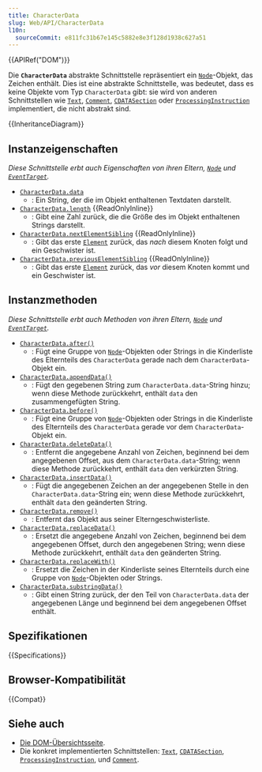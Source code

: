 ```yaml
---
title: CharacterData
slug: Web/API/CharacterData
l10n:
  sourceCommit: e811fc31b67e145c5882e8e3f128d1938c627a51
---
```


{{APIRef("DOM")}}

Die **`CharacterData`** abstrakte Schnittstelle repräsentiert ein [`Node`](/de/docs/Web/API/Node)-Objekt, das Zeichen enthält. Dies ist eine abstrakte Schnittstelle, was bedeutet, dass es keine Objekte vom Typ `CharacterData` gibt: sie wird von anderen Schnittstellen wie [`Text`](/de/docs/Web/API/Text), [`Comment`](/de/docs/Web/API/Comment), [`CDATASection`](/de/docs/Web/API/CDATASection) oder [`ProcessingInstruction`](/de/docs/Web/API/ProcessingInstruction) implementiert, die nicht abstrakt sind.

{{InheritanceDiagram}}

## Instanzeigenschaften

_Diese Schnittstelle erbt auch Eigenschaften von ihren Eltern, [`Node`](/de/docs/Web/API/Node) und [`EventTarget`](/de/docs/Web/API/EventTarget)._

- [`CharacterData.data`](/de/docs/Web/API/CharacterData/data)
  - : Ein String, der die im Objekt enthaltenen Textdaten darstellt.
- [`CharacterData.length`](/de/docs/Web/API/CharacterData/length) {{ReadOnlyInline}}
  - : Gibt eine Zahl zurück, die die Größe des im Objekt enthaltenen Strings darstellt.
- [`CharacterData.nextElementSibling`](/de/docs/Web/API/CharacterData/nextElementSibling) {{ReadOnlyInline}}
  - : Gibt das erste [`Element`](/de/docs/Web/API/Element) zurück, das _nach_ diesem Knoten folgt und ein Geschwister ist.
- [`CharacterData.previousElementSibling`](/de/docs/Web/API/CharacterData/previousElementSibling) {{ReadOnlyInline}}
  - : Gibt das erste [`Element`](/de/docs/Web/API/Element) zurück, das _vor_ diesem Knoten kommt und ein Geschwister ist.

## Instanzmethoden

_Diese Schnittstelle erbt auch Methoden von ihren Eltern, [`Node`](/de/docs/Web/API/Node) und [`EventTarget`](/de/docs/Web/API/EventTarget)._

- [`CharacterData.after()`](/de/docs/Web/API/CharacterData/after)
  - : Fügt eine Gruppe von [`Node`](/de/docs/Web/API/Node)-Objekten oder Strings in die Kinderliste des Elternteils des `CharacterData` gerade nach dem `CharacterData`-Objekt ein.
- [`CharacterData.appendData()`](/de/docs/Web/API/CharacterData/appendData)
  - : Fügt den gegebenen String zum `CharacterData.data`-String hinzu; wenn diese Methode zurückkehrt, enthält `data` den zusammengefügten String.
- [`CharacterData.before()`](/de/docs/Web/API/CharacterData/before)
  - : Fügt eine Gruppe von [`Node`](/de/docs/Web/API/Node)-Objekten oder Strings in die Kinderliste des Elternteils des `CharacterData` gerade vor dem `CharacterData`-Objekt ein.
- [`CharacterData.deleteData()`](/de/docs/Web/API/CharacterData/deleteData)
  - : Entfernt die angegebene Anzahl von Zeichen, beginnend bei dem angegebenen Offset, aus dem `CharacterData.data`-String; wenn diese Methode zurückkehrt, enthält `data` den verkürzten String.
- [`CharacterData.insertData()`](/de/docs/Web/API/CharacterData/insertData)
  - : Fügt die angegebenen Zeichen an der angegebenen Stelle in den `CharacterData.data`-String ein; wenn diese Methode zurückkehrt, enthält `data` den geänderten String.
- [`CharacterData.remove()`](/de/docs/Web/API/CharacterData/remove)
  - : Entfernt das Objekt aus seiner Elterngeschwisterliste.
- [`CharacterData.replaceData()`](/de/docs/Web/API/CharacterData/replaceData)
  - : Ersetzt die angegebene Anzahl von Zeichen, beginnend bei dem angegebenen Offset, durch den angegebenen String; wenn diese Methode zurückkehrt, enthält `data` den geänderten String.
- [`CharacterData.replaceWith()`](/de/docs/Web/API/CharacterData/replaceWith)
  - : Ersetzt die Zeichen in der Kinderliste seines Elternteils durch eine Gruppe von [`Node`](/de/docs/Web/API/Node)-Objekten oder Strings.
- [`CharacterData.substringData()`](/de/docs/Web/API/CharacterData/substringData)
  - : Gibt einen String zurück, der den Teil von `CharacterData.data` der angegebenen Länge und beginnend bei dem angegebenen Offset enthält.

## Spezifikationen

{{Specifications}}

## Browser-Kompatibilität

{{Compat}}

## Siehe auch

- [Die DOM-Übersichtsseite](/de/docs/Web/API/Document_Object_Model).
- Die konkret implementierten Schnittstellen: [`Text`](/de/docs/Web/API/Text), [`CDATASection`](/de/docs/Web/API/CDATASection), [`ProcessingInstruction`](/de/docs/Web/API/ProcessingInstruction), und [`Comment`](/de/docs/Web/API/Comment).
